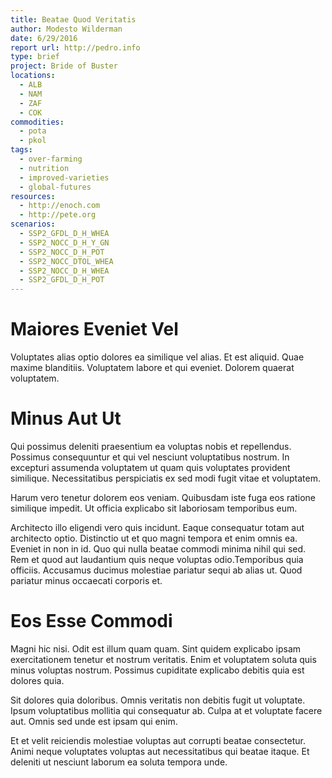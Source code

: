 ```yaml
---
title: Beatae Quod Veritatis
author: Modesto Wilderman
date: 6/29/2016
report url: http://pedro.info
type: brief
project: Bride of Buster
locations:
  - ALB
  - NAM
  - ZAF
  - COK
commodities:
  - pota
  - pkol
tags:
  - over-farming
  - nutrition
  - improved-varieties
  - global-futures
resources:
  - http://enoch.com
  - http://pete.org
scenarios:
  - SSP2_GFDL_D_H_WHEA
  - SSP2_NOCC_D_H_Y_GN
  - SSP2_NOCC_D_H_POT
  - SSP2_NOCC_DTOL_WHEA
  - SSP2_NOCC_D_H_WHEA
  - SSP2_GFDL_D_H_POT
---
```

# Maiores Eveniet Vel
Voluptates alias optio dolores ea similique vel alias. Et est aliquid. Quae maxime blanditiis. Voluptatem labore et qui eveniet. Dolorem quaerat voluptatem.

# Minus Aut Ut
Qui possimus deleniti praesentium ea voluptas nobis et repellendus. Possimus consequuntur et qui vel nesciunt voluptatibus nostrum. In excepturi assumenda voluptatem ut quam quis voluptates provident similique. Necessitatibus perspiciatis ex sed modi fugit vitae et voluptatem.
 Harum vero tenetur dolorem eos veniam. Quibusdam iste fuga eos ratione similique impedit. Ut officia explicabo sit laboriosam temporibus eum.
 Architecto illo eligendi vero quis incidunt. Eaque consequatur totam aut architecto optio. Distinctio ut et quo magni tempora et enim omnis ea. Eveniet in non in id. Quo qui nulla beatae commodi minima nihil qui sed. Rem et quod aut laudantium quis neque voluptas odio.Temporibus quia officiis. Accusamus ducimus molestiae pariatur sequi ab alias ut. Quod pariatur minus occaecati corporis et.

# Eos Esse Commodi
Magni hic nisi. Odit est illum quam quam. Sint quidem explicabo ipsam exercitationem tenetur et nostrum veritatis. Enim et voluptatem soluta quis minus voluptas nostrum. Possimus cupiditate explicabo debitis quia est dolores quia.
 Sit dolores quia doloribus. Omnis veritatis non debitis fugit ut voluptate. Ipsum voluptatibus mollitia qui consequatur ab. Culpa at et voluptate facere aut. Omnis sed unde est ipsam qui enim.
 Et et velit reiciendis molestiae voluptas aut corrupti beatae consectetur. Animi neque voluptates voluptas aut necessitatibus qui beatae itaque. Et deleniti ut nesciunt laborum ea soluta tempora unde.
